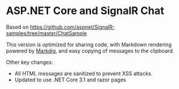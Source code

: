 # ASP.NET Core and SignalR Chat

Based on https://github.com/aspnet/SignalR-samples/tree/master/ChatSample

This version is optimized for sharing code, with Markdown rendering powered by [Markdig](https://github.com/lunet-io/markdig), and easy copying of messages
to the clipboard. 

Other key changes:
- All HTML messages are sanitized to prevent XSS attacks.
- Updated to use .NET Core 3.1 and razor pages

